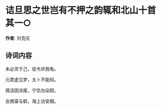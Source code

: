 # 诘旦思之世岂有不押之韵辄和北山十首  其一○

**作者**: 刘克庄

## 诗词内容

未必灵于己，徒令厌我龟。

元君虚见梦，太卜不能知。

偶活因涂尾，宁饥勿朵颐。

会携渠与鹤，海上访安期。

